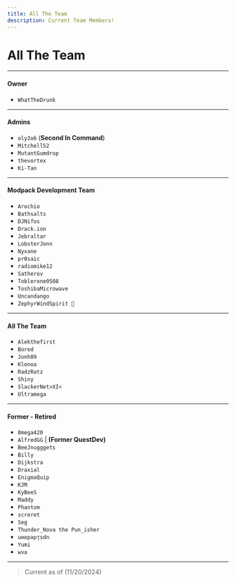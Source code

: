 ```yaml
---
title: All The Team
description: Current Team Members!
---
```


# All The Team

<!--- ALL TEAM LIST CHANGES MUST BE PROOFREAD BY AN ADMIN --->

---

#### Owner

- `WhatTheDrunk`

---

#### Admins

- `oly2o6` (**Second In Command**)
- `Mitchell52`
- `MutantGumdrop`
- `thevortex`
- `Ki-Tan`

---

#### Modpack Development Team

- `Arochio`
- `Bathsalts`
- `DJNifos`
- `Drack.ion`
- `Jebraltar`
- `LobsterJonn`
- `Nyxane`
- `pr0saic`
- `radiomike12`
- `Satherov`
- `Toblerone0508`
- `ToshibaMicrowave`
- `Uncandango`
- `ZephyrWindSpirit 🐉`

---

#### All The Team

- `Alekthefirst`
- `Bored`
- `Jonh09`
- `Klonoa`
- `RadzRatz`
- `Shiny`
- `SlackerNet>XI<`
- `Ultramega`

---

#### Former - Retired

- `0mega420`
- `AlfredGG` | **(Former QuestDev)**
- `BeeJnugggets`
- `Billy`
- `Dijkstra`
- `Draxial`
- `EnigmaQuip`
- `KJM`
- `KyBeeS`
- `Maddy`
- `Phantom`
- `screret`
- `Seg`
- `Thunder_Nova the Pun_isher`
- `uʍopǝpᴉsdn`
- `Yumi`
- `wva`

---

> Current as of (11/20/2024)

